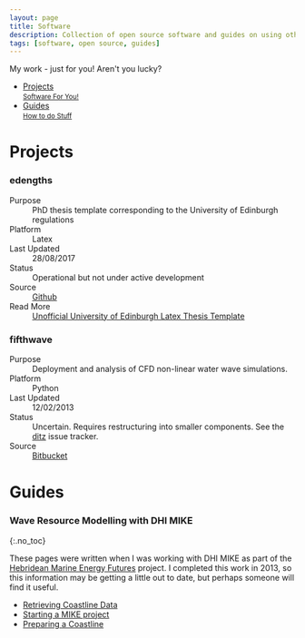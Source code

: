 ```yaml
---
layout: page
title: Software
description: Collection of open source software and guides on using other tools
tags: [software, open source, guides]
---
```


<p class="page-message">
  My work - just for you! Aren't you lucky?
</p>

<div class="navmenu software">
<nav class="blue">
	<ul>
		<li><a href="#projects" class="scroll">Projects<br /> <small>Software For You!</small></a></li>
		<li><a href="#guides" class="scroll">Guides<br /> <small>How to do Stuff</small></a></li>
	</ul>
</nav>
</div>

<h1 class="one" id="projects"><span>Projects</span></h1>

<h3 class="project-title">edengths</h3>

<dl class="project-def">
  <dt>Purpose</dt>
  <dd>
  PhD thesis template corresponding to the University of Edinburgh regulations
  </dd>
  <dt>Platform</dt>
  <dd>Latex</dd>
  <dt>Last Updated</dt>
  <dd>28/08/2017</dd>
  <dt>Status</dt>
  <dd>Operational but not under active development</dd>
  <dt>Source</dt>
  <dd><a href="https://github.com/DTOcean">Github</a></dd>
  <dt>Read More</dt>
  <dd><a href="./edengths">Unofficial University of Edinburgh Latex Thesis 
Template</a></dd>
</dl>

<h3 class="project-title">fifthwave</h3>

<dl class="project-def">
  <dt>Purpose</dt>
  <dd>
  Deployment and analysis of CFD non-linear water wave simulations.
  </dd>
  <dt>Platform</dt>
  <dd>Python</dd>
  <dt>Last Updated</dt>
  <dd>12/02/2013</dd>
  <dt>Status</dt>
  <dd>Uncertain. Requires restructuring into smaller components. See the <a href="./fifthwave-ditz">ditz</a> issue tracker.</dd>
  <dt>Source</dt>
  <dd><a href="https://bitbucket.org/topper/fifthwave">Bitbucket</a></dd>
</dl>

<h1 class="one" id="guides"><span>Guides</span></h1>

### Wave Resource Modelling with DHI MIKE
{:.no_toc}

These pages were written when I was working with DHI MIKE as part of the
[Hebridean Marine Energy Futures](http://www.hebmarine.com/) project.
I completed this work in 2013, so this information may be getting a
little out to date, but perhaps someone will find it useful.

* [Retrieving Coastline Data](./MIKE-retrieve-coastline-data)
* [Starting a MIKE project](./MIKE-start-project)
* [Preparing a Coastline](./MIKE-data-preparation)





